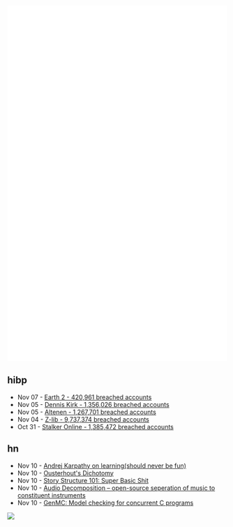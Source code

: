 ![Metrics](https://raw.githubusercontent.com/phixion/phixion/master/metrics.svg)

## hibp

<!--
for https://github.com/phixion/phixion/blob/main/.github/workflows/feeds.yml
-->
<!--START_SECTION:haveibeenpwnd-->
- Nov 07 - [Earth 2 - 420,961 breached accounts](https://haveibeenpwned.com/PwnedWebsites#Earth2)
- Nov 05 - [Dennis Kirk - 1,356,026 breached accounts](https://haveibeenpwned.com/PwnedWebsites#DennisKirk)
- Nov 05 - [Altenen - 1,267,701 breached accounts](https://haveibeenpwned.com/PwnedWebsites#Altenen)
- Nov 04 - [Z-lib - 9,737,374 breached accounts](https://haveibeenpwned.com/PwnedWebsites#ZLib)
- Oct 31 - [Stalker Online - 1,385,472 breached accounts](https://haveibeenpwned.com/PwnedWebsites#StalkerOnline)
<!--END_SECTION:haveibeenpwnd-->

## hn

<!--
for https://github.com/phixion/phixion/blob/main/.github/workflows/feeds.yml
-->
<!--START_SECTION:hn-->
- Nov 10 - [Andrej Karpathy on learning(should never be fun)](https://twitter.com/karpathy/status/1756380066580455557)
- Nov 10 - [Ousterhout's Dichotomy](https://en.wikipedia.org/wiki/Ousterhout%27s_dichotomy)
- Nov 10 - [Story Structure 101: Super Basic Shit](https://channel101.fandom.com/wiki/Story_Structure_101:_Super_Basic_Shit)
- Nov 10 - [Audio Decomposition – open-source seperation of music to constituent instruments](https://matthew-bird.com/blogs/Audio-Decomposition.html)
- Nov 10 - [GenMC: Model checking for concurrent C programs](https://plv.mpi-sws.org/genmc/)
<!--END_SECTION:hn-->

<!--
for https://yhype.me
-->
![](https://hit.yhype.me/github/profile?user_id=13013670)
